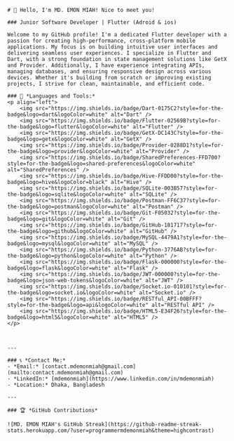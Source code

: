     # 👋 Hello, I'm MD. EMON MIAH! Nice to meet you!

    ### Junior Software Developer | Flutter (Adroid & ios)

    Welcome to my GitHub profile! I'm a dedicated Flutter developer with a passion for creating high-performance, cross-platform mobile applications. My focus is on building intuitive user interfaces and delivering seamless user experiences. I specialize in Flutter and Dart, with a strong foundation in state management solutions like GetX and Provider. Additionally, I have experience integrating APIs, managing databases, and ensuring responsive design across various devices. Whether it's building from scratch or improving existing projects, I strive for clean, maintainable, and efficient code.

    ### 🔧 *Languages and Tools:*
    <p align="left">
        <img src="https://img.shields.io/badge/Dart-0175C2?style=for-the-badge&logo=dart&logoColor=white" alt="Dart" />
        <img src="https://img.shields.io/badge/Flutter-02569B?style=for-the-badge&logo=flutter&logoColor=white" alt="Flutter" />
        <img src="https://img.shields.io/badge/GetX-DC143C?style=for-the-badge&logo=getx&logoColor=white" alt="GetX" />
        <img src="https://img.shields.io/badge/Provider-0288D1?style=for-the-badge&logo=provider&logoColor=white" alt="Provider" />
        <img src="https://img.shields.io/badge/SharedPreferences-FFD700?style=for-the-badge&logo=shared-preferences&logoColor=white" alt="SharedPreferences" />
        <img src="https://img.shields.io/badge/Hive-FFDD00?style=for-the-badge&logo=hive&logoColor=black" alt="Hive" />
        <img src="https://img.shields.io/badge/SQLite-003B57?style=for-the-badge&logo=sqlite&logoColor=white" alt="SQLite" />
        <img src="https://img.shields.io/badge/Postman-FF6C37?style=for-the-badge&logo=postman&logoColor=white" alt="Postman" />
        <img src="https://img.shields.io/badge/Git-F05032?style=for-the-badge&logo=git&logoColor=white" alt="Git" />
        <img src="https://img.shields.io/badge/GitHub-181717?style=for-the-badge&logo=github&logoColor=white" alt="GitHub" />
        <img src="https://img.shields.io/badge/MySQL-4479A1?style=for-the-badge&logo=mysql&logoColor=white" alt="MySQL" />
        <img src="https://img.shields.io/badge/Python-3776AB?style=for-the-badge&logo=python&logoColor=white" alt="Python" />
        <img src="https://img.shields.io/badge/Flask-000000?style=for-the-badge&logo=flask&logoColor=white" alt="Flask" />
        <img src="https://img.shields.io/badge/JWT-000000?style=for-the-badge&logo=json-web-tokens&logoColor=white" alt="JWT" />
        <img src="https://img.shields.io/badge/Socket.io-010101?style=for-the-badge&logo=socket.io&logoColor=white" alt="Socket.io" />
        <img src="https://img.shields.io/badge/RESTful_API-00BFFF?style=for-the-badge&logo=api&logoColor=white" alt="RESTful API" />
        <img src="https://img.shields.io/badge/HTML5-E34F26?style=for-the-badge&logo=html5&logoColor=white" alt="HTML5" />
    </p>
    
    
    
    ---
    
    ### 📞 *Contact Me:*
    - *Email:* [contact.mdemonmiah@gmail.com](mailto:contact.mdemonmiah@gmail.com)
    - *LinkedIn:* [mdemonmiah](https://www.linkedin.com/in/mdemonmiah)
    - *Location:* Dhaka, Bangladesh
    
    ---
    
    ### 🏆 *GitHub Contributions*
    
    ![MD. EMON MIAH's GitHub Streak](https://github-readme-streak-stats.herokuapp.com/?user=programmermdemonmiah&theme=highcontrast)
